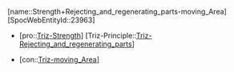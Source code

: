 ﻿---
type: TrizContradiction
aliases:
- Strength+Rejecting_and_regenerating_parts-moving_Area
license: CC BY-SA 4.0
copyright: https://github.com/SpocWeb
IsDeleted: false
IsReadOnly: false
Confidential: public
tags: 
- Triz/Contradiction
---
[name::Strength+Rejecting_and_regenerating_parts-moving_Area]
[SpocWebEntityId::23963]
+ [pro::[Triz-Strength](tech/Triz/Parameter/Triz-Strength.md)]
[Triz-Principle::[Triz-Rejecting_and_regenerating_parts](tech/Triz/Principle/Triz-Rejecting_and_regenerating_parts.md)]
- [con::[Triz-moving_Area](tech/Triz/Parameter/Triz-moving_Area.md)]

